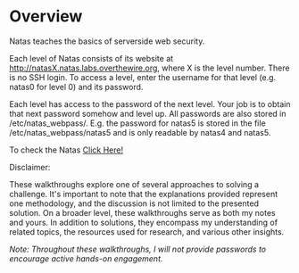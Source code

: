 # Overview

Natas teaches the basics of serverside web security.

Each level of Natas consists of its website at http://natasX.natas.labs.overthewire.org, where X is the level number. There is no SSH login. To access a level, enter the username for that level (e.g. natas0 for level 0) and its password.

Each level has access to the password of the next level. Your job is to obtain that next password somehow and level up. All passwords are also stored in /etc/natas_webpass/. E.g. the password for natas5 is stored in the file /etc/natas_webpass/natas5 and is only readable by natas4 and natas5.

To check the Natas <a href="https://overthewire.org/wargames/natas/"> Click Here! </a>

Disclaimer:

These walkthroughs explore one of several approaches to solving a challenge. It's important to note that the explanations provided represent one methodology, and the discussion is not limited to the presented solution. 
On a broader level, these walkthroughs serve as both my notes and yours. In addition to solutions, they encompass my understanding of related topics, the resources used for research, and various other insights.

<em>Note: Throughout these walkthroughs, I will not provide passwords to encourage active hands-on engagement.</em>
